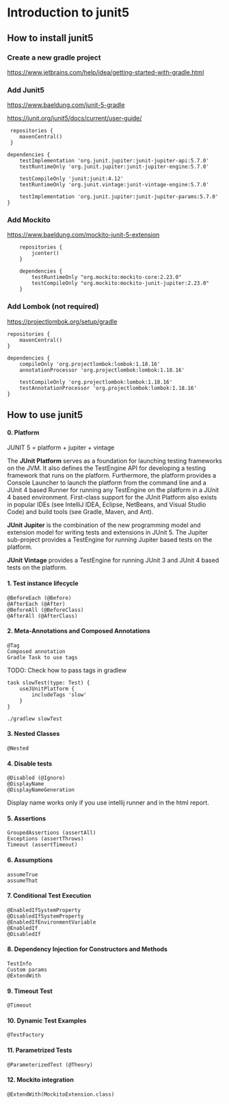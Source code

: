 # Introduction to junit5

## How to install junit5
### Create a new gradle project
https://www.jetbrains.com/help/idea/getting-started-with-gradle.html

### Add Junit5
https://www.baeldung.com/junit-5-gradle

https://junit.org/junit5/docs/current/user-guide/
     
     repositories {
        mavenCentral()
     }
    
    dependencies {
        testImplementation 'org.junit.jupiter:junit-jupiter-api:5.7.0'
        testRuntimeOnly 'org.junit.jupiter:junit-jupiter-engine:5.7.0'
    
        testCompileOnly 'junit:junit:4.12'
        testRuntimeOnly 'org.junit.vintage:junit-vintage-engine:5.7.0'
        
        testImplementation 'org.junit.jupiter:junit-jupiter-params:5.7.0'
    }
    
### Add Mockito
https://www.baeldung.com/mockito-junit-5-extension

        repositories {
            jcenter()
        }
        
        dependencies {
            testRuntimeOnly "org.mockito:mockito-core:2.23.0"
            testCompileOnly "org.mockito:mockito-junit-jupiter:2.23.0"
        }

### Add Lombok (not required)
https://projectlombok.org/setup/gradle

    repositories {
        mavenCentral()
    }
    
    dependencies {
        compileOnly 'org.projectlombok:lombok:1.18.16'
        annotationProcessor 'org.projectlombok:lombok:1.18.16'
        
        testCompileOnly 'org.projectlombok:lombok:1.18.16'
        testAnnotationProcessor 'org.projectlombok:lombok:1.18.16'
    }  
    
## How to use junit5
#### 0. Platform
JUNIT 5 =  platform + jupiter + vintage

The **JUnit Platform** serves as a foundation for launching testing frameworks on the JVM. It also defines the TestEngine API for developing a testing framework that runs on the platform. Furthermore, the platform provides a Console Launcher to launch the platform from the command line and a JUnit 4 based Runner for running any TestEngine on the platform in a JUnit 4 based environment. First-class support for the JUnit Platform also exists in popular IDEs (see IntelliJ IDEA, Eclipse, NetBeans, and Visual Studio Code) and build tools (see Gradle, Maven, and Ant).

**JUnit Jupiter** is the combination of the new programming model and extension model for writing tests and extensions in JUnit 5. The Jupiter sub-project provides a TestEngine for running Jupiter based tests on the platform.

**JUnit Vintage** provides a TestEngine for running JUnit 3 and JUnit 4 based tests on the platform.

#### 1. Test instance lifecycle
    @BeforeEach (@Before)
    @AfterEach (@After)
    @BeforeAll (@BeforeClass)
    @AfterAll (@AfterClass)
    
#### 2. Meta-Annotations and Composed Annotations    
    @Tag
    Composed annotation
    Gradle Task to use tags

TODO: Check how to pass tags in gradlew
    
    task slowTest(type: Test) {
        useJUnitPlatform {
            includeTags 'slow'
        }
    }

    ./gradlew slowTest

#### 3. Nested Classes
    @Nested
    
#### 4. Disable tests
    @Disabled (@Ignore)
    @DisplayName
    @DisplayNameGeneration

Display name works only if you use intellij runner and in the html report.

#### 5. Assertions
    GroupedAssertions (assertAll)
    Exceptions (assertThrows)
    Timeout (assertTimeout)

#### 6. Assumptions
    assumeTrue
    assumeThat

#### 7. Conditional Test Execution
    @EnabledIfSystemProperty 
    @DisabledIfSystemProperty
    @EnabledIfEnvironmentVariable
    @EnabledIf
    @DisabledIf
    
#### 8. Dependency Injection for Constructors and Methods
    TestInfo
    Custom params
    @ExtendWith
    
#### 9. Timeout Test
    @Timeout
   
#### 10. Dynamic Test Examples
    @TestFactory
   
#### 11. Parametrized Tests
    @ParameterizedTest (@Theory)

#### 12. Mockito integration
    @ExtendWith(MockitoExtension.class)
